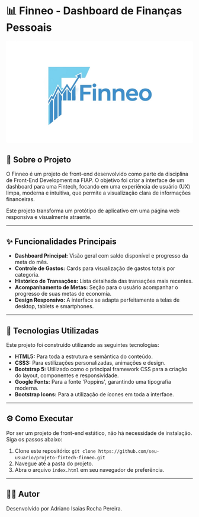 # 📊 Finneo - Dashboard de Finanças Pessoais

![Finneo Dashboard Screenshot](logo-finneo.png)

## 📄 Sobre o Projeto

O Finneo é um projeto de front-end desenvolvido como parte da disciplina de Front-End Development na FIAP. O objetivo foi criar a interface de um dashboard para uma Fintech, focando em uma experiência de usuário (UX) limpa, moderna e intuitiva, que permite a visualização clara de informações financeiras.

Este projeto transforma um protótipo de aplicativo em uma página web responsiva e visualmente atraente.

---

## ✨ Funcionalidades Principais

- **Dashboard Principal:** Visão geral com saldo disponível e progresso da meta do mês.
- **Controle de Gastos:** Cards para visualização de gastos totais por categoria.
- **Histórico de Transações:** Lista detalhada das transações mais recentes.
- **Acompanhamento de Metas:** Seção para o usuário acompanhar o progresso de suas metas de economia.
- **Design Responsivo:** A interface se adapta perfeitamente a telas de desktop, tablets e smartphones.

---

## 🚀 Tecnologias Utilizadas

Este projeto foi construído utilizando as seguintes tecnologias:

- **HTML5:** Para toda a estrutura e semântica do conteúdo.
- **CSS3:** Para estilizações personalizadas, animações e design.
- **Bootstrap 5:** Utilizado como o principal framework CSS para a criação do layout, componentes e responsividade.
- **Google Fonts:** Para a fonte 'Poppins', garantindo uma tipografia moderna.
- **Bootstrap Icons:** Para a utilização de ícones em toda a interface.

---

## ⚙️ Como Executar

Por ser um projeto de front-end estático, não há necessidade de instalação. Siga os passos abaixo:

1.  Clone este repositório: `git clone https://github.com/seu-usuario/projeto-fintech-finneo.git`
2.  Navegue até a pasta do projeto.
3.  Abra o arquivo `index.html` em seu navegador de preferência.

---

## 👨‍💻 Autor

Desenvolvido por Adriano Isaias Rocha Pereira.
